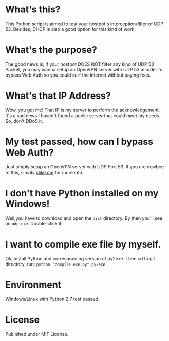 What's this?
=====
This Python script is aimed to test your hostpot's interception/filter of UDP 53. Besides, DHCP is also a good option for this kind of work.

What's the purpose?
=====
The good news is, if your hostpot DOES NOT filter any kind of UDP 53 Packet,
you may wanna setup an OpenVPN server with UDP 53 in order to bypass Web Auth so you could surf the internet without paying fees.

What's that IP Address?
=====
Wow, you got me! That IP is my server to perform the acknowledgement. It's a sad 
news I haven't found a public server that could meet my needs. So, don't DDoS it.

My test passed, how can I bypass Web Auth?
=====
Just simply setup an OpenVPN server with UDP Port 53. If you are newbee to this, 
simply [clike me](https://www.bennythink.com/udp53.html) for more info.

I don't have Python installed on my Windows!
=====
Well,you have to download and open the `dist` directory. By then you'll see an `udp.exe`.
Double-click it!

I want to compile exe file by myself.
=====
Ok, install Python and corresponding version of py2exe.
Then cd to git directory, run:
`python "compile exe.py" py2exe`

Environment
=====
Windows/Linux with Python 2.7 test passed.

License
=====
Published under MIT License.
